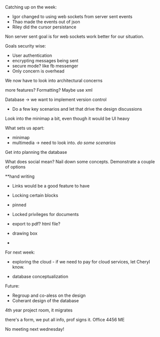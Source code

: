 Catching up on the week:
* Igor changed to using web sockets from server sent events
* Thao made the events out of json
* Riley did the cursor persistance

Non server sent goal is for web sockets work better for our situation.


Goals security wise:
* User authentication
* encrypting messages being sent
* secure mode? like fb messenger
* Only concern is overhead

We now have to look into architectural concerns

more features? Formatting? Maybe use xml

Database -> we want to implement version control
* Do a few key scenarios and let that drive the design discussions

Look into the minimap a bit, even though it would be UI heavy

What sets us apart:
* minimap
* multimedia -> need to look into.  _do some scenarios_ 


Get into planning the database

What does social mean? Nail down some concepts. Demonstrate a couple of options


**hand writing


* Links would be a good feature to have

* Locking certain blocks

* pinned 

* Locked privileges for documents

* export to pdf? html file?

* drawing box

* 



For next week:

* exploring the cloud - if we need to pay for cloud services, let Cheryl know.

* database conceptualization


Future:

* Regroup and co-aless on the design
* Coherant design of the database


4th year project room, it migrates 

there's a form, we put all info, prof signs it. Office 4456 ME

No meeting next wednesday!
